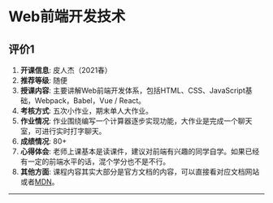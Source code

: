 # Web前端开发技术

## 评价1

1. **开课信息**: 皮人杰（2021春）
2. **推荐等级**: 随便
3. **授课内容**: 主要讲解Web前端开发体系，包括HTML、CSS、JavaScript基础，Webpack，Babel，Vue / React。
4. **考核方式**: 五次小作业，期末单人大作业。
5. **作业情况**: 作业围绕编写一个计算器逐步实现功能，大作业是完成一个聊天室，可进行实时打字聊天。
6. **成绩情况**: 80+
7. **心得体会**: 老师上课基本是读课件，建议对前端有兴趣的同学自学。如果已经有一定的前端水平的话，混个学分也不是不行。
8. **其他方面**: 课程内容其实大部分是官方文档的内容，可以直接看对应文档网站或者[MDN](https://developer.mozilla.org/zh-CN/)。

---